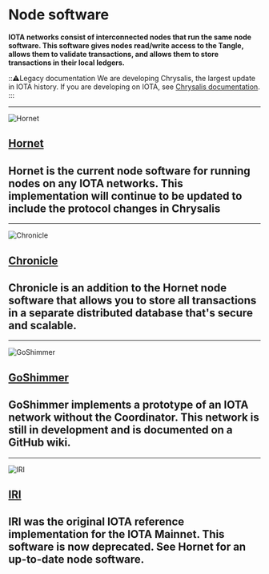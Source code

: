 # Node software

**IOTA networks consist of interconnected nodes that run the same node software. This software gives nodes read/write access to the Tangle, allows them to validate transactions, and allows them to store transactions in their local ledgers.**

:::warning:Legacy documentation
We are developing Chrysalis, the largest update in IOTA history. If you are developing on IOTA, see [Chrysalis documentation](https://chrysalis.docs.iota.org/).
:::

-------------------------
![Hornet](images/hornet.png)
## [Hornet](root://hornet/1.1/overview.md)
Hornet is the current node software for running nodes on any IOTA networks. This implementation will continue to be updated to include the protocol changes in Chrysalis
-------------------------

-------------------------
![Chronicle](images/Chronicle.png)
## [Chronicle](root://chronicle/1.1/overview.md)
Chronicle is an addition to the Hornet node software that allows you to store all transactions in a separate distributed database that's secure and scalable.
-------------------------

-------------------------
![GoShimmer](images/GoShimmer.png)
## [GoShimmer](https://github.com/iotaledger/goshimmer/wiki)
GoShimmer implements a prototype of an IOTA network without the Coordinator. This network is still in development and is documented on a GitHub wiki.
-------------------------

-------------------------
![IRI](images/IRI.png)
## [IRI](root://iri/1.0/overview.md)
IRI was the original IOTA reference implementation for the IOTA Mainnet. This software is now **deprecated**. See Hornet for an up-to-date node software.
-------------------------

